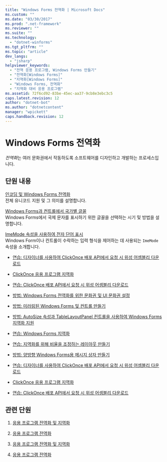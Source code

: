 ```yaml
---
title: "Windows Forms 전역화 | Microsoft Docs"
ms.custom: ""
ms.date: "03/30/2017"
ms.prod: ".net-framework"
ms.reviewer: ""
ms.suite: ""
ms.technology: 
  - "dotnet-winforms"
ms.tgt_pltfrm: ""
ms.topic: "article"
dev_langs: 
  - "jsharp"
helpviewer_keywords: 
  - "전역 응용 프로그램, Windows Forms 만들기"
  - "전역화[Windows Forms]"
  - "지역화[Windows Forms]"
  - "Windows Forms, 전역화"
  - "지역화 대비 응용 프로그램"
ms.assetid: 72f6cd92-83be-45ec-aa37-9cb8e3ebc3c5
caps.latest.revision: 12
author: "dotnet-bot"
ms.author: "dotnetcontent"
manager: "wpickett"
caps.handback.revision: 12
---
```

# Windows Forms 전역화
*전역화*는 여러 문화권에서 작동하도록 소프트웨어를 디자인하고 개발하는 프로세스입니다.  
  
## 단원 내용  
 [인코딩 및 Windows Forms 전역화](../../../../docs/framework/winforms/advanced/encoding-and-windows-forms-globalization.md)  
 전체 유니코드 지원 및 그 의미를 설명합니다.  
  
 [Windows Forms과 컨트롤에서 국가별 글꼴](../../../../docs/framework/winforms/advanced/international-fonts-in-windows-forms-and-controls.md)  
 Windows Forms에서 국제 문자를 표시하기 위한 글꼴을 선택하는 시기 및 방법을 설명합니다.  
  
 [ImeMode 속성을 사용하여 전자 단어 표시](../../../../docs/framework/winforms/advanced/display-of-asian-characters-with-the-imemode-property.md)  
 Windows Form이나 컨트롤이 수락하는 입력 형식을 제어하는 데 사용되는 `ImeMode` 속성을 소개합니다.  
  
-   [연습: 디자이너를 사용하여 ClickOnce 배포 API에서 요청 시 위성 어셈블리 다운로드](http://msdn.microsoft.com/library/ms366788\(v=vs.110\))  
  
-   [ClickOnce 응용 프로그램 지역화](http://msdn.microsoft.com/library/ms404266\(v=vs.110\))  
  
-   [연습: ClickOnce 배포 API에서 요청 시 위성 어셈블리 다운로드](http://msdn.microsoft.com/library/ms404269\(v=vs.110\))  
  
-   [방법: Windows Forms 전역화를 위한 문화권 및 UI 문화권 설정](http://msdn.microsoft.com/library/b28bx3bh\(v=vs.110\))  
  
-   [방법: 미러링된 Windows Forms 및 컨트롤 만들기](http://msdn.microsoft.com/library/xwbz5ws0\(v=vs.110\))  
  
-   [방법: AutoSize 속성과 TableLayoutPanel 컨트롤을 사용하여 Windows Forms 지역화 지원](http://msdn.microsoft.com/library/1zkt8b33\(v=vs.110\))  
  
-   [연습: Windows Forms 지역화](http://msdn.microsoft.com/library/y99d1cd3\(v=vs.110\))  
  
-   [연습: 지역화를 위해 비율을 조정하는 레이아웃 만들기](http://msdn.microsoft.com/en-us/library/7k9fa71y\(v=vs.110\))  
  
-   [방법: 양방향 Windows Forms용 메시지 상자 만들기](http://msdn.microsoft.com/library/k1689bxh\(v=vs.110\))  
  
-   [연습: 디자이너를 사용하여 ClickOnce 배포 API에서 요청 시 위성 어셈블리 다운로드](http://msdn.microsoft.com/library/ms366788\(v=vs.120\))  
  
-   [ClickOnce 응용 프로그램 지역화](http://msdn.microsoft.com/library/ms404266\(v=vs.120\))  
  
-   [연습: ClickOnce 배포 API에서 요청 시 위성 어셈블리 다운로드](http://msdn.microsoft.com/library/ms404269\(v=vs.120\))  
  
## 관련 단원  
  
1.  [응용 프로그램 전역화 및 지역화](http://msdn.microsoft.com/library/1021kkz0\(v=vs.110\))  
  
2.  [응용 프로그램 전역화](http://msdn.microsoft.com/library/eaa7b9c0\(v=vs.110\))  
  
3.  [응용 프로그램 전역화 및 지역화](http://msdn.microsoft.com/library/1021kkz0\(v=vs.120\))  
  
4.  [응용 프로그램 전역화](http://msdn.microsoft.com/library/eaa7b9c0\(v=vs.120\))